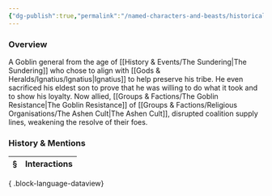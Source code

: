 ```yaml
---
{"dg-publish":true,"permalink":"/named-characters-and-beasts/historically-significant-characters/the-sundering-characters/chatiz/","tags":["NPC"],"updated":"2025-06-10T19:04:24.669+01:00"}
---
```



### Overview
A Goblin general from the age of [[History & Events/The Sundering\|The Sundering]] who chose to align with [[Gods & Heralds/Ignatius/Ignatius\|Ignatius]] to help preserve his tribe. He even sacrificed his eldest son to prove that he was willing to do what it took and to show his loyalty. Now allied, [[Groups & Factions/The Goblin Resistance\|The Goblin Resistance]] of [[Groups & Factions/Religious Organisations/The Ashen Cult\|The Ashen Cult]], disrupted coalition supply lines, weakening the resolve of their foes.

### History & Mentions
| § | Interactions |
| - | ------------ |

{ .block-language-dataview}
